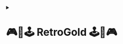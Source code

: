 
<details><summary><h1><strong>🎮​👾​🕹️​ RetroGold 🕹️​👾​🎮</strong></h1></summary>  

**RetroGold** es tu portal para revivir los videojuegos clásicos, impulsado por el emulador **MAME**.  
Una experiencia envolvente para los fans del retro gaming, permitiendo jugar títulos icónicos de los salones recreativos.  

<img src="https://github.com/user-attachments/assets/e8d85532-bad1-464d-8d1b-57406362fe65" width="250" height="250">  
<br>
🔗 [Core del Proyecto](https://github.com/ImDeathWis/Proyecto-pagina-emulacion./blob/main/core_proyecto_Retrogold.md)

---

<details><summary><h2><strong>🛠️ Mapa de la Red</strong></h2></summary>  

📷 Diagrama general de la red implementada:  

<img src="https://github.com/ImDeathWis/Proyecto-pagina-emulacion./blob/main/imagenes/mapa_de_red.jpg" width="960" height="540">  

📄 [Briefing del Proyecto (Resumen)](https://github.com/ImDeathWis/Proyecto-pagina-emulacion./blob/main/brifing.md)  


</details>  

---

<details><summary><h2><strong>🏗️ Arquitectura del Sistema</strong></h2></summary>  

**Componentes principales del entorno:**  

- **Servidor Web (Apache):** Aloja el portal de juegos retro.  
- **Servidor DNS:** Resuelve los dominios internos de la red.  
- **Servidor DHCP:** Asigna direcciones IP automáticamente.  
- **Firewall (Sophos):** Sistema final elegido para proteger la infraestructura.  
  - Inicialmente se utilizó **pfSense**, pero fue reemplazado por **Sophos Firewall** tras una búsqueda e investigación autónoma.  
- **VPN (Ngrok):** Implementado para simular el acceso remoto seguro desde otra red.  

📋 [Listado de Tareas del Equipo](https://github.com/ImDeathWis/Proyecto-pagina-emulacion./blob/main/Especificar%20listado%20de%20tareas.md)  

</details>  

---

<details><summary><h2><strong>🎯 Objetivos del Sistema</strong></h2></summary>  

- 🎮 **Acceso a Juegos Retro de Arcade**  
  Disfrutar de títulos clásicos alojados en un servidor web usando el emulador MAME.

- 🔐 **Modularidad y Seguridad**  
  Separar roles entre servidores y aplicar medidas de seguridad usando un firewall dedicado.

- 🌐 **Acceso Remoto Seguro**  
  Implementación de acceso por VPN mediante **Ngrok** para gestionar el entorno desde otra red.

👥 [Asignación de Roles del Equipo](https://github.com/ImDeathWis/Proyecto-pagina-emulacion./blob/main/Asignar%20roles%20y%20responsabilidades%20del%20equipo.md)  

</details>  

---

<details><summary><h2><strong>⚙️ Funcionamiento General</strong></h2></summary>  

Los usuarios acceden a una web donde pueden explorar y lanzar juegos clásicos. La comunicación entre servicios es la clave.  

---

### 1️⃣ Servidor Web (Apache)  
🔗 [Ver configuración detallada](https://github.com/ImDeathWis/Proyecto-pagina-emulacion./blob/main/Apache.md)  
- Alojamiento del sitio web (HTML, CSS, JS)  
- Integración de MAME + carga de ROMs desde servidor FTP  
- HTTPS mediante certificado SSL/TLS  

---

### 2️⃣ Servidor DNS  
🔗 [DNS y DHCP antes del SOPHOS](https://github.com/ImDeathWis/Proyecto-pagina-emulacion./blob/main/DNSyDHCP.md)  
🔗 [DNS integrado con Sophos](https://github.com/ImDeathWis/Proyecto-pagina-emulacion./blob/main/DNS%20con%20sophos%20Incluido.md)  
- Resolución de nombres internos  
- Subdominios personalizados  
- Redundancia con Google DNS y Cloudflare  

---

### 3️⃣ Servidor DHCP  
🔗 [Configuración DHCP](https://github.com/ImDeathWis/Proyecto-pagina-emulacion./blob/main/DNSyDHCP.md)  
- Asignación dinámica de IP  
- Gestión de rangos para distintas redes/dispositivos  

---

### 4️⃣ Firewall  
🔗 [Configuración temporal con pfSense](https://github.com/ImDeathWis/Proyecto-pagina-emulacion./blob/main/pfesense.md) <br>
🔗 [Configuración de Sophos y VPN](https://github.com/ImDeathWis/Proyecto-pagina-emulacion./blob/main/SOPHOS%20DHCP%20%2B%20FIREWALL%20.md)
- pfSense se utilizó al inicio del proyecto para pruebas básicas.  
- Posteriormente, se migró a **Sophos Firewall**, con reglas configuradas tras investigación adicional por parte del equipo.  

---

### 5️⃣ Acceso Remoto Seguro

Para simular el acceso externo al entorno de RetroGold, se configuró un sistema VPN basado en **SSL VPN Remote Access**, utilizando el propio firewall **Sophos**.
Además, para facilitar la apertura de puertos desde redes sin acceso a configuración NAT, se utilizó la herramienta **Ngrok**, lo que permitió exponer servicios locales a través de túneles seguros.
🔒 Esto proporcionó una conexión cifrada entre el entorno interno y el cliente externo, simulando un acceso remoto real.


</details>  

---

<details><summary><h2><strong>📦 Almacenamiento y Backups con TrueNAS</strong></h2></summary>  

Como parte de la infraestructura, se utilizó **TrueNAS** para gestionar el almacenamiento centralizado y las copias de seguridad del proyecto:  
<br>
🔗 [Configuración de TrueNAS](https://github.com/ImDeathWis/Proyecto-pagina-emulacion./blob/main/Backup_TrueNAS_Tutorial.md)<br>

- 📁 **Servidor de almacenamiento (NAS)** virtualizado en una máquina independiente.  
- 🛡️ **RAID 5** configurado para tolerancia a fallos y seguridad de datos.  
- 🔄 **Backups automatizados** de los servicios críticos del sistema (Apache, configuraciones DNS/DHCP, etc).  
- 🔗 **Integración vía rsync** desde servidores hacia datasets de TrueNAS.  
- 👤 Acceso configurado por usuarios y permisos definidos por dataset para asegurar el aislamiento de información.  

🔧 Se realizó la configuración completa desde la interfaz web de TrueNAS, asegurando facilidad de administración y monitoreo.  

</details> 

---

<details><summary><h2><strong>🧰 Tecnologías Utilizadas</strong></h2></summary>  

**Virtualización:**  
- VirtualBox / VMware  

**Red y Seguridad:**  
- Bind9 (DNS)  
- ISC DHCP Server  
- Sophos Firewall  

**Emulación y Servidores:**  
- Apache  
- N64
- MAME
- NES  

**Desarrollo Web:**  
- HTML, CSS, JavaScript  
- C# + WebAssembly (Blazor)  
- Figma para diseño UI  

**Gestión del Proyecto:**  
- GitHub (repositorio + documentación)  

</details>  

---

<details><summary><h2><strong>🖥️ Hardware Recomendado</strong></h2></summary>  

### Por máquina virtual (MV):  
- CPU: 2 núcleos  
- RAM: 2 GB  
- Disco: 20 GB SSD  
- Red: 1 Gbps  

### Para máquina física (host):  
- CPU: Intel i5/i7 o Ryzen 5/7  
- RAM: 8–16 GB  
- Almacenamiento: SSD 256 GB+  
- Conectividad: Wi-Fi y Ethernet  

</details>  

---

<details><summary><h2><strong>🔌 Servicios a Implementar</strong></h2></summary>  

| Servicio               | Función principal                                  | Herramienta                  |
|------------------------|---------------------------------------------------|------------------------------|
| Servidor Web           | Portal de juegos retro                            | Apache                       |
| DNS                    | Resolución de dominios internos                   | Bind9                        |
| DHCP                   | Asignación de IPs dinámicas                       | ISC DHCP Server              |
| Firewall               | Seguridad de la red                               | Sophos Firewall              |
| Emulación              | Juegos clásicos retro                             | RetroArch                    |
| Desarrollo Web         | Interfaz web interactiva                          | HTML, CSS, JS, C#, Blazor    |
| Control de versiones   | Documentación y desarrollo colaborativo           | GitHub                       |

</details>  

---

<details><summary><h2><strong>💽 Sistemas Operativos</strong></h2></summary>  

| Sistema Operativo     | Uso en el Proyecto                 | Versión Recomendada    |
|-----------------------|------------------------------------|------------------------|
| Ubuntu Server         | Servidores principales              | 22.04 LTS              |
| Ubuntu Desktop        | Desarrollo y pruebas gráficas       | 22.04 LTS              |
| Sophos Firewall OS    | Gestión de seguridad de red         | Sophos XG / UTM        |

</details>  

---

<details><summary><h2><strong>📚 Bibliografía</strong></h2></summary>  

- https://github.com/mamedev/mame  
- https://github.com/ybootin/mamejs?tab=readme-ov-file  
- https://www.digitalocean.com/community/tutorials/how-to-install-the-apache-web-server-on-ubuntu-20-04-es  
- https://www.youtube.com/watch?v=WyR-qPAagLo  
- https://www.ionos.es/digitalguide/servidores/configuracion/instalar-apache-en-ubuntu/  
- https://extassisnetwork.com/tutoriales/como-instalar-apache-en-ubuntu/  
- https://ubuntu.com/server/docs/set-up-an-ftp-server  
- https://github.com/kabukki/wasm-nes  
- https://www.php.net/manual/es/function.phpinfo.php  
- https://github.com/mupen64plus  
- https://jsnes.org/  
- https://www.youtube.com/watch?v=nQu4U0r-w-M&list=PLS1R8PLgpkVROGR9dAWw6gtyuq_oA-Z2q&index=6
- https://www.youtube.com/watch?v=FZv3zBIH8io&t=99s

</details>  
